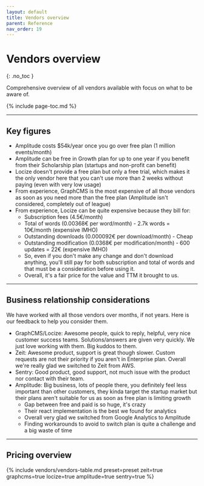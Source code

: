 ```yaml
---
layout: default
title: Vendors overview
parent: Reference
nav_order: 19
---
```


# Vendors overview
{: .no_toc }

<div class="code-example" markdown="1">
Comprehensive overview of all vendors available with focus on what to be aware of.
</div>

{% include page-toc.md %}

---

## Key figures

- Amplitude costs $54k/year once you go over free plan (1 million events/month)
- Amplitude can be free in Growth plan for up to one year if you benefit from their Scholarship plan (startups and non-profit can benefit)
- Locize doesn't provide a free plan but only a free trial, which makes it the only vendor here that you can't use more than 2 weeks without paying (even with very low usage)
- From experience, GraphCMS is the most expensive of all those vendors as soon as you need more than the free plan (Amplitude isn't considered, completely out of league)
- From experience, Locize can be quite expensive because they bill for:
    - Subscription fees (4.5€/month)
    - Total of words (0.00368€ per word/month) - 2.7k words = 10€/month (expensive IMHO)
    - Outstanding downloads (0.000092€ per download/month) - Cheap
    - Outstanding modification (0.0368€ per modification/month) - 600 updates = 22€ (expensive IMHO)
    - So, even if you don't make any change and don't download anything, you'll still pay for both subscription and total of words and that must be a consideration before using it.
    - Overall, it's a fair price for the value and TTM it brought to us.

---

## Business relationship considerations

We have worked with all those vendors over months, if not years. Here is our feedback to help you consider them.
- GraphCMS/Locize: Awesome people, quick to reply, helpful, very nice customer success teams. Solutions/answers are given very quickly. We just love working with them. Big kuddos to them.
- Zeit: Awesome product, support is great though slower. Custom requests are not their priority if you aren't in Enterprise plan. Overall we're really glad we switched to Zeit from AWS.
- Sentry: Good product, good support, not much issue with the product nor contact with their team.
- Amplitude: Big business, lots of people there, you definitely feel less important than other customers, they kinda target the startup market but their plans aren't suitable for us as soon as free plan is limiting growth
    - Gap between free and paid is so huge, it's crazy
    - Their react implementation is the best we found for analytics
    - Overall very glad we switched from Google Analytics to Amplitude
    - Finding workarounds to avoid to switch plan is quite a challenge and a big waste of time

---

## Pricing overview

{% include vendors/vendors-table.md preset=preset zeit=true graphcms=true locize=true amplitude=true sentry=true  %}

